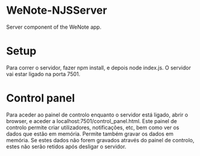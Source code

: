 # WeNote-NJSServer
Server component of the WeNote app.

# Setup
Para correr o servidor, fazer npm install, e depois node index.js. O servidor
vai estar ligado na porta 7501.

# Control panel
Para aceder ao painel de controlo enquanto o servidor está ligado, abrir o
browser, e aceder a localhost:7501/control_panel.html. Este painel de controlo
permite criar utilizadores, notificações, etc, bem como ver os dados que estão
em memória. Permite também gravar os dados em memória. Se estes dados não forem
gravados através do painel de controlo, estes não serão retidos após desligar
o servidor.
